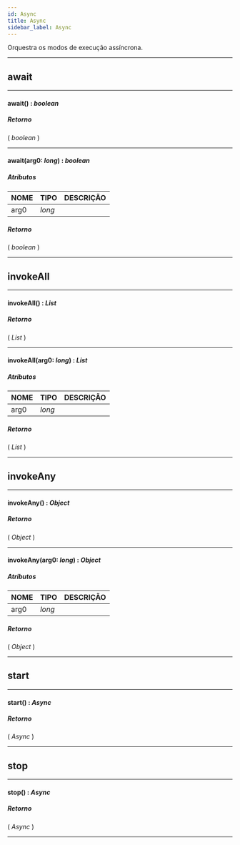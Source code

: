```yaml
---
id: Async
title: Async
sidebar_label: Async
---
```


Orquestra os modos de execução assíncrona.

---

## await

---

#### await() : _boolean_
##### Retorno

( _boolean_ )


---

#### await(arg0: _long_) : _boolean_
##### Atributos

| NOME | TIPO | DESCRIÇÃO |
|---|---|---|
| arg0 | _long_ |   |

##### Retorno

( _boolean_ )


---

## invokeAll

---

#### invokeAll() : _List_
##### Retorno

( _List_ )


---

#### invokeAll(arg0: _long_) : _List_
##### Atributos

| NOME | TIPO | DESCRIÇÃO |
|---|---|---|
| arg0 | _long_ |   |

##### Retorno

( _List_ )


---

## invokeAny

---

#### invokeAny() : _Object_
##### Retorno

( _Object_ )


---

#### invokeAny(arg0: _long_) : _Object_
##### Atributos

| NOME | TIPO | DESCRIÇÃO |
|---|---|---|
| arg0 | _long_ |   |

##### Retorno

( _Object_ )


---

## start

---

#### start() : _Async_
##### Retorno

( _Async_ )


---

## stop

---

#### stop() : _Async_
##### Retorno

( _Async_ )


---

